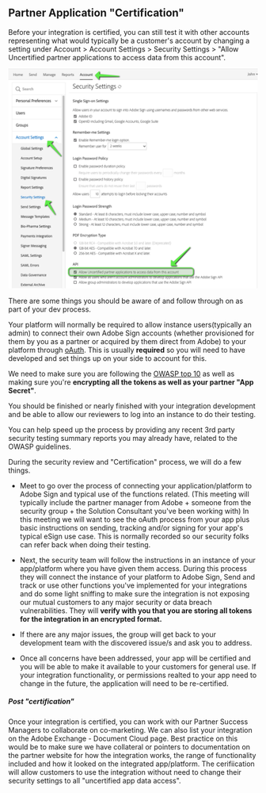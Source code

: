 ## Partner Application "Certification" 

Before your integration is certified, you can still test it with other accounts representing what would typically be a customer's account by changing a setting under Account > Account Settings > Security Settings > "Allow Uncertified partner applications to access data from this account".

![B8jquX](https://raw.githubusercontent.com/skaboy71/images/master/uPic/2bBmBo.png)

There are some things you should be aware of and follow through on as part of your dev process.

Your platform will normally be required to allow instance users(typically an admin) to connect their own Adobe Sign accounts (whether provisioned for them by you as a partner or acquired by them direct from Adobe) to your platform through [oAuth](https://secure.echosign.com/public/static/oauthDoc.jsp).  This is usually __required__ so you will need to have developed and set things up on your side to account for this.

We need to make sure you are following the [OWASP top 10](https://www.owasp.org/index.php/Category:OWASP_Top_Ten_Project) as well as making sure you're __encrypting all the tokens as well as your partner "App Secret"__. 

You should be finished or nearly finished with your integration development and be able to allow our reviewers to log into an instance to do their testing.

You can help speed up the process by providing any recent 3rd party security testing summary reports you may already have, related to the OWASP guidelines.

During the security review and "Certification" process, we will do a few things.

*  Meet to go over the process of connecting your application/platform to Adobe Sign and typical use of the functions related. (This meeting will typically include the partner manager from Adobe + someone from the security group + the Solution Consultant you've been working with) In this meeting we will want to see the oAuth process from your app plus basic instructions on sending, tracking and/or signing for your app's typical eSign use case.  This is normally recorded so our security folks can refer back when doing their testing.

*  Next, the security team will follow the instructions in an instance of your app/platform where you have given them access.  During this process they will connect the instance of your platform to Adobe Sign, Send and track or use other functions you've implemented for your integrations and do some light sniffing to make sure the integration is not exposing our mutual customers to any major security or data breach vulnerabilities.  They will __verify with you that you are storing all tokens for the integration in an encrypted format.__

*  If there are any major issues, the group will get back to your development team with the discovered issue/s and ask you to address.

*  Once all concerns have been addressed, your app will be certified and you will be able to make it available to your customers for general use.  If your integration functionality, or permissions realted to your app need to change in the future, the application will need to be re-certified.

##### Post "certification"

Once your integration is certified, you can work with our Partner Success Managers to collaborate on co-marketing. We can also list your integration on the Adobe Exchange - Document Cloud page.  Best practice on this would be to make sure we have collateral or pointers to documentation on the partner website for how the integration works, the range of functionality included and how it looked on the integrated app/platform.  The cerifiication will allow customers to use the integration without need to change their security settings to all "uncertified app data access".
